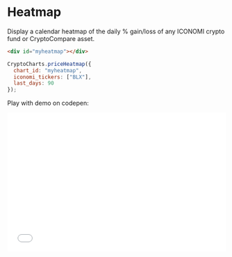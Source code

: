 # Heatmap
Display a calendar heatmap of the daily % gain/loss of any ICONOMI crypto fund or CryptoCompare asset.

<div id="myheatmap" class="box">
  <div class="loading"></div>
</div>
<script>
CryptoCharts.priceHeatmap({
  chart_id: "myheatmap",
  iconomi_tickers: ["BLX"],
  last_days: 90,
  options: {
    chart: {
      events: {
        mounted: function(chartContext, config) {
          removeFadeOut(document.querySelectorAll("#myheatmap .loading")[0], 500);
        }
      }
    }
  }
});
</script>

```html
<div id="myheatmap"></div>
```

```js
CryptoCharts.priceHeatmap({
  chart_id: "myheatmap",
  iconomi_tickers: ["BLX"],
  last_days: 90
});
```

Play with demo on codepen:
<iframe height="320" style="width: 100%;" scrolling="no" title="ROI of crypto assets over time" src="//codepen.io/jesusthatsgreat/embed/preview/YbMMEX/?height=320&theme-id=37041&default-tab=result" frameborder="no" allowtransparency="true" allowfullscreen="true"></iframe>
